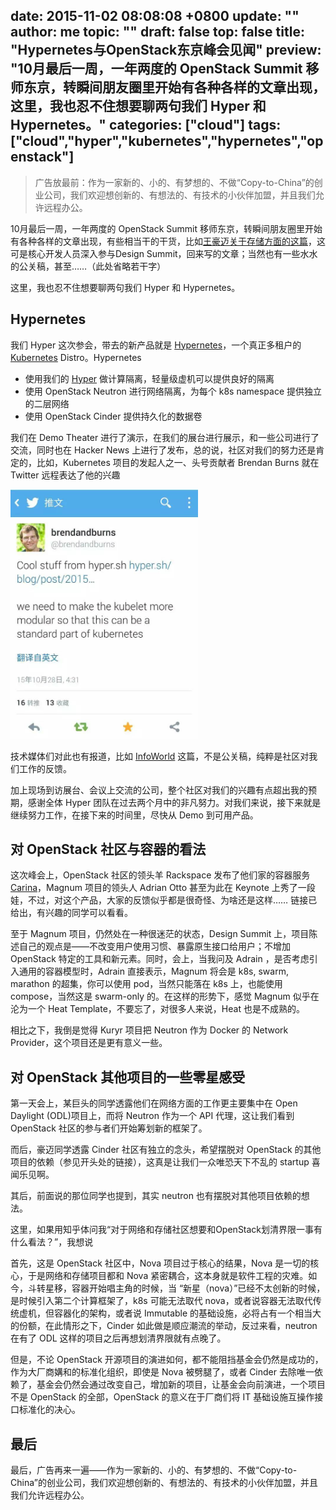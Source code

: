 date: 2015-11-02 08:08:08 +0800
update: ""
author: me
topic: ""
draft: false
top: false
title: "Hypernetes与OpenStack东京峰会见闻"
preview: "10月最后一周，一年两度的 OpenStack Summit 移师东京，转瞬间朋友圈里开始有各种各样的文章出现，这里，我也忍不住想要聊两句我们 Hyper 和 Hypernetes。"
categories: ["cloud"]
tags: ["cloud","hyper","kubernetes","hypernetes","openstack"]
---

> 广告放最前：作为一家新的、小的、有梦想的、不做“Copy-to-China”的创业公司，我们欢迎想创新的、有想法的、有技术的小伙伴加盟，并且我们允许远程办公。

10月最后一周，一年两度的 OpenStack Summit 移师东京，转瞬间朋友圈里开始有各种各样的文章出现，有些相当干的干货，比如[王豪迈关于存储方面的这篇](http://www.wzxue.com/openstack-tokyo-summit/)，这可是核心开发人员深入参与Design Summit，回来写的文章；当然也有一些水水的公关稿，甚至……（此处省略若干字）

这里，我也忍不住想要聊两句我们 Hyper 和 Hypernetes。

## Hypernetes

我们 Hyper 这次参会，带去的新产品就是 [Hypernetes](http://hypernetes.com)，一个真正多租户的 [Kubernetes](http://kubernetes.io) Distro。Hypernetes 

- 使用我们的 [Hyper](https://hyper.sh) 做计算隔离，轻量级虚机可以提供良好的隔离
- 使用 OpenStack Neutron 进行网络隔离，为每个 k8s namespace 提供独立的二层网络
- 使用 OpenStack Cinder 提供持久化的数据卷

我们在 Demo Theater 进行了演示，在我们的展台进行展示，和一些公司进行了交流，同时也在 Hacker News 上进行了发布，总的说，社区对我们的努力还是肯定的，比如，Kubernetes 项目的发起人之一、头号贡献者 Brendan Burns 就在 Twitter 远程表达了他的兴趣

<img src="/assets/brendan.jpg" alt="quote pic" style="width: 300px;"/>

技术媒体们对此也有报道，比如 [InfoWorld](http://www.infoworld.com/article/2997770/application-virtualization/hypernetes-unites-kubernetes-openstack-for-multitenant-container-management.html) 这篇，不是公关稿，纯粹是社区对我们工作的反馈。

加上现场到访展台、会议上交流的公司，整个社区对我们的兴趣有点超出我的预期，感谢全体 Hyper 团队在过去两个月中的非凡努力。对我们来说，接下来就是继续努力工作，在接下来的时间里，尽快从 Demo 到可用产品。

## 对 OpenStack 社区与容器的看法

这次峰会上，OpenStack 社区的领头羊 Rackspace 发布了他们家的容器服务 [Carina](https://getcarina.com)，Magnum 项目的领头人 Adrian Otto 甚至为此在 Keynote 上秀了一段娃，不过，对这个产品，大家的反馈似乎都是很奇怪、为啥还是这样…… 链接已给出，有兴趣的同学可以看看。

至于 Magnum 项目，仍然处在一种很迷茫的状态，Design Summit 上，项目陈述自己的观点是——不改变用户使用习惯、暴露原生接口给用户；不增加 OpenStack 特定的工具和新元素。同时，会上，当我问及 Adrain ，是否考虑引入通用的容器模型时，Adrain 直接表示，Magnum 将会是 k8s, swarm, marathon 的超集，你可以使用 pod，当然只能落在 k8s 上，也能使用 compose，当然这是 swarm-only 的。在这样的形势下，感觉 Magnum 似乎在沦为一个 Heat Template，不要忘了，对很多人来说，Heat 也是不成熟的。

相比之下，我倒是觉得 Kuryr 项目把 Neutron 作为 Docker 的 Network Provider，这个项目还是更有意义一些。

## 对 OpenStack 其他项目的一些零星感受

第一天会上，某巨头的同学透露他们在网络方面的工作更主要集中在 Open Daylight (ODL)项目上，而将 Neutron 作为一个 API 代理，这让我们看到 OpenStack 社区的参与者们开始筹划新的框架了。

而后，豪迈同学透露 Cinder 社区有独立的念头，希望摆脱对 OpenStack 的其他项目的依赖（参见开头处的链接），这真是让我们一众唯恐天下不乱的 startup 喜闻乐见啊。

其后，前面说的那位同学也提到，其实 neutron 也有摆脱对其他项目依赖的想法。

这里，如果用知乎体问我“对于网络和存储社区想要和OpenStack划清界限一事有什么看法？”，我想说

首先，这是 OpenStack 社区中，Nova 项目过于核心的结果，Nova 是一切的核心，于是网络和存储项目都和 Nova 紧密耦合，这本身就是软件工程的灾难。如今，斗转星移，容器开始唱主角的时候，当 “新星（nova）”已经不太创新的时候，是时候引入第二个计算框架了，k8s 可能无法取代 nova，或者说容器无法取代传统虚机，但容器化的架构，或者说 Immutable 的基础设施，必将占有一个相当大的份额，在此情形之下，Cinder 如此做是顺应潮流的举动，反过来看，neutron 在有了 ODL 这样的项目之后再想划清界限就有点晚了。

但是，不论 OpenStack 开源项目的演进如何，都不能阻挡基金会仍然是成功的，作为大厂商媾和的标准化组织，即使是 Nova 被劈腿了，或者 Cinder 去除唯一依赖了，基金会仍然会通过改变自己，增加新的项目，让基金会向前演进，一个项目不是 OpenStack 的全部，OpenStack 的意义在于厂商们将 IT 基础设施互操作接口标准化的决心。

## 最后

最后，广告再来一遍——作为一家新的、小的、有梦想的、不做“Copy-to-China”的创业公司，我们欢迎想创新的、有想法的、有技术的小伙伴加盟，并且我们允许远程办公。

